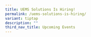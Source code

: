```yaml
---
title: UEMS Solutions Is Hiring!
permalink: /uems-solutions-is-hiring/
variant: tiptap
description: ""
third_nav_title: Upcoming Events
---
```

